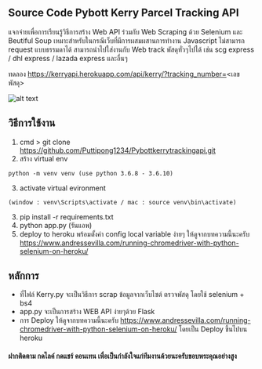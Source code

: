 ## Source Code Pybott Kerry Parcel Tracking API
แจกจ่ายเพื่อการเรียนรู้วิธีการสร้าง Web API ร่วมกับ Web Scraping ด้วย Selenium และ Beutiful Soup
เหมาะสำหรับในกรณีเว็บที่มีการผสมผสานการทำงาน Javascript ไม่สามารถ request แบบธรรมดาได้
สามารถนำไปใส่งานกับ Web track พัสดุทั่วๆไปได้ เช่น scg express / dhl express / lazada express และอื่นๆ

ทดลอง https://kerryapi.herokuapp.com/api/kerry/?tracking_number=<เลขพัสดุ>

![alt text](https://i.ibb.co/YBB8xTk/4.png)

## วิธีการใช้งาน
1. cmd > git clone https://github.com/Puttipong1234/Pybottkerrytrackingapi.git
2. สร้าง virtual env 
```
python -m venv venv (use python 3.6.8 - 3.6.10)
```
3. activate virtual evironment 
```
(window : venv\Scripts\activate / mac : source venv\bin\activate)
```
3. pip install -r requirements.txt
4. python app.py (รันแอพ)
5. deploy to heroku พร้อมตั้งค่า config local variable ง่ายๆ ให้ดูจากบทความนี้นะครับ https://www.andressevilla.com/running-chromedriver-with-python-selenium-on-heroku/

## หลักการ
 - ที่ไฟล์ Kerry.py จะเป็นวิธีการ scrap ข้อมูลจากเว็บไซต์ ตรวจพัสดุ โดยใช้ selenium + bs4
 - app.py จะเป็นการสร้าง WEB API ง่ายๆด้วย Flask 
 - การ Deploy ให้ดูจากบทความนี้นะครับ https://www.andressevilla.com/running-chromedriver-with-python-selenium-on-heroku/ โดยเป็น Deploy ขึ้นไปบน heroku

#### ฝากติดตาม กดไลค์ กดแชร์ คอนเทน เพื่อเป็นกำลังใจแก่ทีมงานด้วยนะครับขอบพระคุณอย่างสูง
